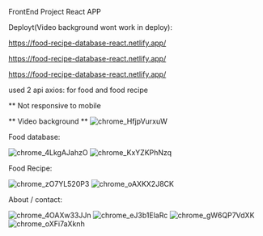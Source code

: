 FrontEnd Project
React APP


Deployt(Video background wont work in deploy):


https://food-recipe-database-react.netlify.app/


https://food-recipe-database-react.netlify.app/


https://food-recipe-database-react.netlify.app/

used 2 api axios: for food and food recipe


** Not responsive to mobile



** Video background **
![chrome_HfjpVurxuW](https://user-images.githubusercontent.com/45186916/176640959-fbe20a3e-12fc-40c7-bbc5-68671236a3ea.jpg)



Food database:


![chrome_4LkgAJahzO](https://user-images.githubusercontent.com/45186916/176640973-b30d580f-4cb6-42c4-bfa1-b1cba75419da.jpg)
![chrome_KxYZKPhNzq](https://user-images.githubusercontent.com/45186916/176640977-5e6b67bb-944d-4b0b-b883-37091b42b7c0.jpg)



Food Recipe:


![chrome_zO7YL520P3](https://user-images.githubusercontent.com/45186916/176640987-69a4ec8d-3e22-4afb-84e2-ba8537ad5e86.jpg)
![chrome_oAXKX2J8CK](https://user-images.githubusercontent.com/45186916/176640991-38f1a063-4ef9-4f01-85a2-ca84d8aa7bf3.jpg)



About / contact:


![chrome_4OAXw33JJn](https://user-images.githubusercontent.com/45186916/176641004-e84ac714-3605-4290-a765-fe2511c6ff7d.png)
![chrome_eJ3b1ElaRc](https://user-images.githubusercontent.com/45186916/176641012-1d12647d-5e61-4215-8066-fb4ed411d4c8.png)
![chrome_gW6QP7VdXK](https://user-images.githubusercontent.com/45186916/176641016-1fbe23ee-bf10-44a5-b6df-c0c9a98edf52.jpg)
![chrome_oXFi7aXknh](https://user-images.githubusercontent.com/45186916/176641024-d82023c1-9add-4db5-b95c-819bbfcc4130.png)

